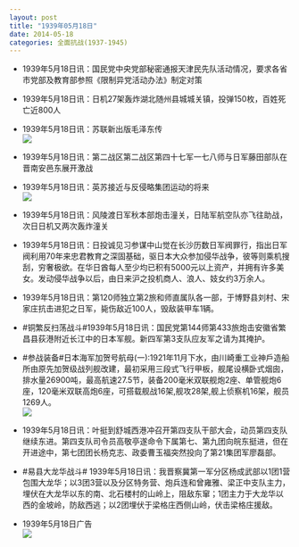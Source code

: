 ```yaml
---
layout: post
title: "1939年05月18日"
date: 2014-05-18
categories: 全面抗战(1937-1945)
---
```


<meta name="referrer" content="no-referrer" />

- 1939年5月18日讯：国民党中央党部秘密通报天津民先队活动情况，要求各省市党部及教育部参照《限制异党活动办法》制定对策 

- 1939年5月18日讯：日机27架轰炸湖北随州县城城关镇，投弹150枚，百姓死亡近800人 

- 1939年5月18日讯：苏联新出版毛泽东传 <br/><img src="https://ww4.sinaimg.cn/large/aca367d8jw1egiqhvbrh6j208f06vq3w.jpg" />

- 1939年5月18日讯：第二战区第二战区第四十七军一七八师与日军藤田部队在晋南安邑东展开激战 

- 1939年5月18日讯：英苏接近与反侵略集团运动的将来 <br/><img src="https://ww3.sinaimg.cn/large/aca367d8jw1egior9t5swj20lr0y4nfs.jpg" />

- 1939年5月18日讯：风陵渡日军秋本部炮击潼关，日陆军航空队亦飞往助战，次日日机又两次轰炸潼关 

- 1939年5月18日讯：日投诚见习参谋中山觉在长沙历数日军阀罪行，指出日军阀利用70年来忠君教育之深固基础，驱日本大众参加侵华战争，彼等则乘机搜刮，穷奢极欲。在华日酋每人至少均已积有5000元以上资产，并拥有许多美女。发动侵华战争以后，由日来沪之投机商人、浪人、妓女约3万余人。 

- 1939年5月18日讯：第120师独立第2旅和师直属队各一部，于博野县刘村、宋家庄抗击进犯之日军，毙伤敌近100人，毁敌装甲车1辆。 

- #铜繁反扫荡战斗#1939年5月18日讯：国民党第144师第433旅炮击安徽省繁昌县荻港附近长江中的日本军舰。新四军第3支队应友军之请为其掩护。 

- #参战装备#日本海军加贺号航母(一):1921年11月下水，由川崎重工业神戶造船所由原先加贺级战列舰改建，最初采用三段式飞行甲板，舰尾设横卧式烟囱，排水量26900吨，最高航速27.5节，装备200毫米双联舰炮2座、单管舰炮6座，120毫米双联高炮6座，可搭载舰战16架,舰攻28架,舰上侦察机16架，舰员1269人。 <br/><img src="https://ww4.sinaimg.cn/large/aca367d8jw1egi768kep8j20a70l7mzq.jpg" />

- 1939年5月18日讯：叶挺到舒城西港冲召开第四支队干部大会，动员第四支队继续东进。第四支队司令员高敬亭遂命令下属第七、第九团向皖东挺进，但在开进途中，第七团团长杨克志、政委曹玉福突然投向了第21集团军廖磊部。 

- #易县大龙华战斗# 1939年5月18日讯：我晋察冀第一军分区杨成武部以1团1营包围大龙华；以3团3营以及分区特务营、炮兵连和曾雍雅、梁正中支队主力，埋伏在大龙华以东的南、北石楼村的山岭上，阻敌东窜；1团主力于大龙华以西的金坡岭，防敌西逃；以2团埋伏于梁格庄西侧山岭，伏击梁格庄援敌。 

- 1939年5月18日广告 <br/><img src="https://ww2.sinaimg.cn/large/aca367d8jw1egi286mhhfj20p70h3q53.jpg" />

